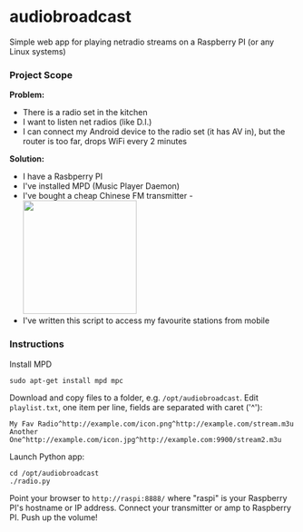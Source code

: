 # audiobroadcast
Simple web app for playing netradio streams on a Raspberry PI (or any Linux systems)

### Project Scope ###

**Problem:** 
- There is a radio set in the kitchen
- I want to listen net radios (like D.I.)
- I can connect my Android device to the radio set (it has AV in), but the router is too far, drops WiFi every 2 minutes

**Solution:**
- I have a Rasbperry PI
- I've installed MPD (Music Player Daemon)
- I've bought a cheap Chinese FM transmitter - <img src="http://s896.photobucket.com/user/Blarneyjon/media/Blarney-jon%203/Jwin_JACK702W_FM_Transmitter.jpg.html" width="200" />
- I've written this script to access my favourite stations from mobile

### Instructions ###

Install MPD
```
sudo apt-get install mpd mpc
```

Download and copy files to a folder, e.g. `/opt/audiobroadcast`. Edit `playlist.txt`, one item per line, fields are separated with caret ('^'):
```
My Fav Radio^http://example.com/icon.png^http://example.com/stream.m3u
Another One^http://example.com/icon.jpg^http://example.com:9900/stream2.m3u
```

Launch Python app:
```
cd /opt/audiobroadcast
./radio.py
```

Point your browser to `http://raspi:8888/` where "raspi" is your Raspberry PI's hostname or IP address. Connect your transmitter or amp to Raspberry PI. Push up the volume!
